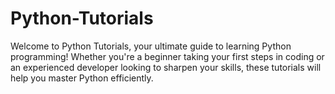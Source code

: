 # Python-Tutorials
Welcome to Python Tutorials, your ultimate guide to learning Python programming! Whether you're a beginner taking your first steps in coding or an experienced developer looking to sharpen your skills, these tutorials will help you master Python efficiently.
